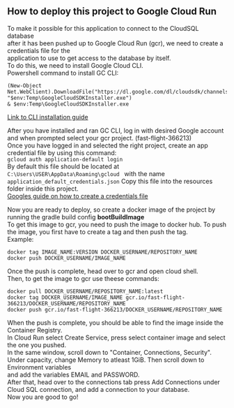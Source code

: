 ## How to deploy this project to Google Cloud Run
To make it possible for this application to connect to the CloudSQL database  
after it has been pushed up to Google Cloud Run (gcr), we need to create a credentials file for the  
application to use to get access to the database by itself.  
To do this, we need to install Google Cloud CLI.  
Powershell command to install GC CLI:
```
(New-Object Net.WebClient).DownloadFile("https://dl.google.com/dl/cloudsdk/channels/rapid/GoogleCloudSDKInstaller.exe", "$env:Temp\GoogleCloudSDKInstaller.exe")
& $env:Temp\GoogleCloudSDKInstaller.exe
```  
[Link to CLI installation guide](/https://cloud.google.com/sdk/docs/install)  

After you have installed and ran GC CLI, log in with desired Google account and when prompted select your gcr project. (fast-flight-366213)  
Once you have logged in and selected the right project, create an app credential file by using this command:  
```gcloud auth application-default login```  
By default this file should be located at ```C:\Users\USER\AppData\Roaming\gcloud ``` 
with the name ```application_default_credentials.json```
Copy this file into the resources folder inside this project.  
[Googles guide on how to create a credentials file](/https://cloud.google.com/docs/authentication/provide-credentials-adc#local-dev)  

Now you are ready to deploy, so create a docker image of the project by running the gradle build config **bootBuildImage**  
To get this image to gcr, you need to push the image to docker hub.
To push the image, you first have to create a tag and then push the tag.  
Example:
```
docker tag IMAGE_NAME:VERSION DOCKER_USERNAME/REPOSITORY_NAME
docker push DOCKER_USERNAME/IMAGE_NAME
```
Once the push is complete, head over to gcr and open cloud shell.  
Then, to get the image to gcr use theese commands:  
```
docker pull DOCKER_USERNAME/REPOSITORY_NAME:latest
docker tag DOCKER_USERNAME/IMAGE_NAME gcr.io/fast-flight-366213/DOCKER_USERNAME/REPOSITORY_NAME
docker push gcr.io/fast-flight-366213/DOCKER_USERNAME/REPOSITORY_NAME
```
When the push is complete, you should be able to find the image inside the Container Registry.  
In Cloud Run select Create Service, press select container image and select the one you pushed.  
In the same window, scroll down to "Container, Connections, Security".  
Under capacity, change Memory to atleast 1GiB. Then scroll down to Environment variables  
and add the variables EMAIL and PASSWORD.      
After that, head over to the connections tab press Add Connections under  Cloud SQL connection, 
and add a connection to your database.  
Now you are good to go!


